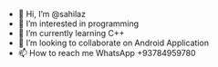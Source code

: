 - 👋 Hi, I’m @sahilaz
- 👀 I’m interested in programming
- 🌱 I’m currently learning C++ 
- 💞️ I’m looking to collaborate on Android Application
- 📫 How to reach me WhatsApp +93784959780

<!---
sahilaz/sahilaz is a ✨ special ✨ repository because its `README.md` (this file) appears on your GitHub profile.
You can click the Preview link to take a look at your changes.
--->
